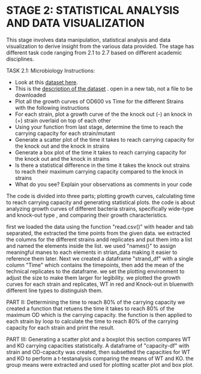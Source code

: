 # **STAGE 2: STATISTICAL ANALYSIS AND DATA VISUALIZATION**
This stage involves data manipulation, statistical analysis and data visualization to derive insight from the various data provided. The stage has different task code ranging from 2.1 to 2.7 based on different academic disciplines. 

TASK 2.1: Microbiology
Instructions:
- Look at this [dataset here](https://raw.githubusercontent.com/HackBio-Internship/2025_project_collection/refs/heads/main/Python/Dataset/mcgc.tsv).
- This is the [description of the dataset](https://github.com/HackBio-Internship/2025_project_collection/blob/main/Python/Dataset/mcgc_METADATA.txt) . open in a new tab, not a file to be downloaded
- Plot all the growth curves of OD600 vs Time for the different Strains with the following instructions
- For each strain, plot a growth curve of the the knock out (-) an knock in (+) strain overlaid on top of each other
- Using your function from last stage, determine the time to reach the carrying capacity for each strain/mutant
- Generate a scatter plot of the time it takes to reach carrying capacity for the knock out and the knock in strains
- Generate a box plot of the time it takes to reach carrying capacity for the knock out and the knock in strains
- Is there a statistical difference in the time it takes the knock out strains to reach their maximum carrying capacity compared to the knock in strains
- What do you see? Explain your observations as comments in your code

The code is divided into three parts; plotting growth curves, calculating time to reach carrying capacity and generating statistical plots. the code is about analyzing growth curves of different bacteria strains, specifically wide-type and knock-out type , and comparing their growth characteristics. 

first we loaded the data using the function "read.csv()" with header and tab separated, the extracted the time points from the given data. we extracted the columns for the different strains andd replicates and put them into a list and named the elements inside the list. we used "names()" to assign meaningful manes to each elements in strian_data making it easier to reference them later. Next we created a dataframe "strand_df" with a single column "Time" which contains the timepoints, then add the mean of the technical replicates to the dataframe. we set the plotting environment to adjust the size to make them larger for legibility. we plotted the growth curves for each strain and replicates, WT in red and Knock-out in bluenwith different line types to distinguish them. 

PART II: Dettermining the time to reach 80% of the carrying capacity 
we created a function that retuens the time it takes to reach 80% of the maximum OD which is the carrying capacity. the function is then applied to each strain by loop to calculate the time to reach 80% of the carrying capacity for each strain and print the result. 

PART III: Generating a scatter plot and a boxplot
this section compares WT and KO carrying capacities statistically. A dataframe of "capacity-df" with strain and OD-capacity was created, then subsetted the capacities for WT and KO to perform a t-testanalysis comparing the means of WT and KO. the group means were extracted and used for plotting scatter plot and box plot.
